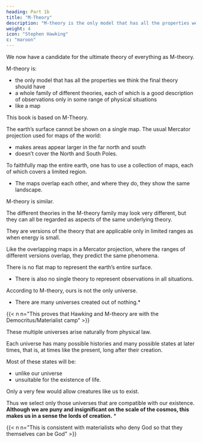 ```yaml
---
heading: Part 1b
title: "M-Theory"
description: "M-theory is the only model that has all the properties we think the final theory should have"
weight: 4
icon: "Stephen Hawking"
c: "maroon"
---
```



<!-- In the history of science we have discovered a sequence of better and better theories or models,
from Plato to the classical theory of Newton to modern quantum theories. 

Will this sequence eventually reach an end point, an ultimate theory of the universe, that will include all forces and predict every observation we can make, or will we continue forever finding better theories, but never one that cannot be improved upon? 

We do not yet have a definitive answer to this question, but -->

We now have a candidate for the ultimate theory of everything as M-theory. 

M-theory is:
- the only model that has all the properties we think the final theory should have
- a whole family of different theories, each of which is a good description of observations only in some range of physical situations
- like a map

This book is based on M-Theory.

The earth’s surface cannot be shown on a single map. The usual Mercator projection used for maps of the world:
- makes areas appear larger in the far north and south
- doesn’t cover the North and South Poles. 

To faithfully map the entire earth, one has to use a collection of maps, each of which covers a limited region.
- The maps overlap each other, and where they do, they show the same landscape.

M-theory is similar. 

The different theories in the M-theory family may look very different, but they can all be regarded as aspects of the same underlying theory.

They are versions of the theory that are applicable only in limited ranges as when energy is small. 

Like the overlapping maps in a Mercator projection, where the ranges of different versions overlap, they predict the same phenomena. 

There is no flat map to represent the earth’s entire surface. 
- There is also no single theory to represent observations in all situations.

<!-- We will describe how M-theory may offer answers to the question of creation.  -->

According to M-theory, ours is not the only universe.
- There are many universes created out of nothing.*

{{< n n="This proves that Hawking and M-theory are with the Democritus/Materialist camp" >}}


<!-- Their creation does not require the intervention of some supernatural being or god. Rather,  -->

These multiple universes arise naturally from physical law. 

<!-- They are a prediction of science.  -->

Each universe has many possible histories and many possible states at later times, that is, at times like the present, long after their creation. 

Most of these states will be:
- unlike our universe 
- unsuitable for the existence of life.

Only a very few would allow creatures like us to exist.

Thus we select only those universes that are compatible with our existence. **Although we are puny and insignificant on the scale of the cosmos, this makes us in a sense the lords of creation.** *

{{< n n="This is consistent with materialists who deny God so that they themselves can be God" >}}

<!-- To understand the universe at the deepest level, we need to know not only how the universe behaves, but why.

Why is there something rather than nothing?

Why do we exist?

Why this particular set of laws and not some other?

This is the Ultimate Question of Life, the Universe, and Everything.  -->

<!-- We shall attempt to answer it
in this book. Unlike the answer given in The Hitchhiker’s Guide to the Galaxy, ours won’t be
simply “42.” -->
